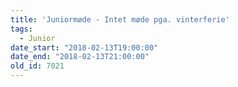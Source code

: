 ```yaml
---
title: 'Juniormøde - Intet møde pga. vinterferie'
tags:
  - Junior
date_start: "2018-02-13T19:00:00"
date_end: "2018-02-13T21:00:00"
old_id: 7021
---
```

